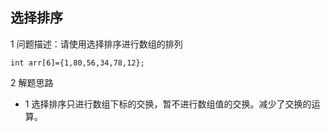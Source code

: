 ## 选择排序

1 问题描述：请使用选择排序进行数组的排列

```
int arr[6]={1,80,56,34,78,12};
```

2 解题思路

- 1 选择排序只进行数组下标的交换，暂不进行数组值的交换。减少了交换的运算。